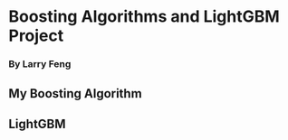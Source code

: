 # Boosting Algorithms and LightGBM Project
### By Larry Feng

## My Boosting Algorithm



## LightGBM
